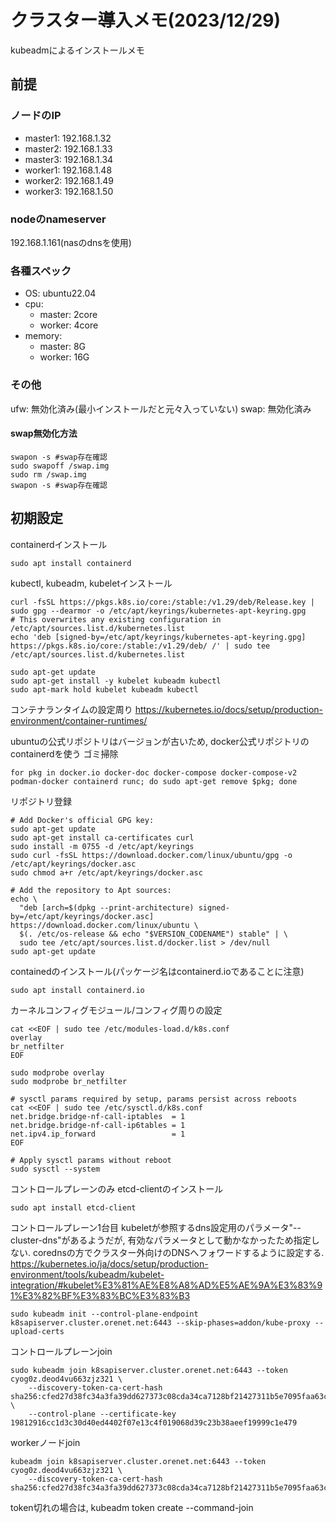 # クラスター導入メモ(2023/12/29)
kubeadmによるインストールメモ

## 前提
### ノードのIP
- master1: 192.168.1.32
- master2: 192.168.1.33
- master3: 192.168.1.34
- worker1: 192.168.1.48
- worker2: 192.168.1.49
- worker3: 192.168.1.50

### nodeのnameserver
192.168.1.161(nasのdnsを使用)

### 各種スペック
- OS: ubuntu22.04
- cpu:
  - master: 2core
  - worker: 4core
- memory:
  - master: 8G
  - worker: 16G

### その他
ufw: 無効化済み(最小インストールだと元々入っていない)
swap: 無効化済み

#### swap無効化方法
```
swapon -s #swap存在確認
sudo swapoff /swap.img
sudo rm /swap.img
swapon -s #swap存在確認
```

## 初期設定
containerdインストール
```
sudo apt install containerd
```

kubectl, kubeadm, kubeletインストール
```
curl -fsSL https://pkgs.k8s.io/core:/stable:/v1.29/deb/Release.key | sudo gpg --dearmor -o /etc/apt/keyrings/kubernetes-apt-keyring.gpg
# This overwrites any existing configuration in /etc/apt/sources.list.d/kubernetes.list
echo 'deb [signed-by=/etc/apt/keyrings/kubernetes-apt-keyring.gpg] https://pkgs.k8s.io/core:/stable:/v1.29/deb/ /' | sudo tee /etc/apt/sources.list.d/kubernetes.list

sudo apt-get update
sudo apt-get install -y kubelet kubeadm kubectl
sudo apt-mark hold kubelet kubeadm kubectl
```

コンテナランタイムの設定周り
https://kubernetes.io/docs/setup/production-environment/container-runtimes/

ubuntuの公式リポジトリはバージョンが古いため, docker公式リポジトリのcontainerdを使う
ゴミ掃除
```
for pkg in docker.io docker-doc docker-compose docker-compose-v2 podman-docker containerd runc; do sudo apt-get remove $pkg; done
```

リポジトリ登録
```
# Add Docker's official GPG key:
sudo apt-get update
sudo apt-get install ca-certificates curl
sudo install -m 0755 -d /etc/apt/keyrings
sudo curl -fsSL https://download.docker.com/linux/ubuntu/gpg -o /etc/apt/keyrings/docker.asc
sudo chmod a+r /etc/apt/keyrings/docker.asc

# Add the repository to Apt sources:
echo \
  "deb [arch=$(dpkg --print-architecture) signed-by=/etc/apt/keyrings/docker.asc] https://download.docker.com/linux/ubuntu \
  $(. /etc/os-release && echo "$VERSION_CODENAME") stable" | \
  sudo tee /etc/apt/sources.list.d/docker.list > /dev/null
sudo apt-get update
```

containedのインストール(パッケージ名はcontainerd.ioであることに注意)
```
sudo apt install containerd.io
```

カーネルコンフィグモジュール/コンフィグ周りの設定
```
cat <<EOF | sudo tee /etc/modules-load.d/k8s.conf
overlay
br_netfilter
EOF

sudo modprobe overlay
sudo modprobe br_netfilter

# sysctl params required by setup, params persist across reboots
cat <<EOF | sudo tee /etc/sysctl.d/k8s.conf
net.bridge.bridge-nf-call-iptables  = 1
net.bridge.bridge-nf-call-ip6tables = 1
net.ipv4.ip_forward                 = 1
EOF

# Apply sysctl params without reboot
sudo sysctl --system
```

コントロールプレーンのみ
etcd-clientのインストール
```
sudo apt install etcd-client
```


コントロールプレーン1台目
kubeletが参照するdns設定用のパラメータ"--cluster-dns"があるようだが, 有効なパラメータとして動かなかったため指定しない. 
corednsの方でクラスター外向けのDNSへフォワードするように設定する.
https://kubernetes.io/ja/docs/setup/production-environment/tools/kubeadm/kubelet-integration/#kubelet%E3%81%AE%E8%A8%AD%E5%AE%9A%E3%83%91%E3%82%BF%E3%83%BC%E3%83%B3
```
sudo kubeadm init --control-plane-endpoint k8sapiserver.cluster.orenet.net:6443 --skip-phases=addon/kube-proxy --upload-certs
```


コントロールプレーンjoin
```
sudo kubeadm join k8sapiserver.cluster.orenet.net:6443 --token cyog0z.deod4vu663zjz321 \
	--discovery-token-ca-cert-hash sha256:cfed27d38fc34a3fa39dd627373c08cda34ca7128bf21427311b5e7095faa63c \
	--control-plane --certificate-key 19812916cc1d3c30d40ed4402f07e13c4f019068d39c23b38aeef19999c1e479
```

workerノードjoin
```
kubeadm join k8sapiserver.cluster.orenet.net:6443 --token cyog0z.deod4vu663zjz321 \
	--discovery-token-ca-cert-hash sha256:cfed27d38fc34a3fa39dd627373c08cda34ca7128bf21427311b5e7095faa63c
```
token切れの場合は, kubeadm token create --command-join
